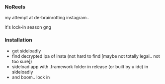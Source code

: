 ### NoReels
 my attempt at de-brainrotting instagram..
 
 it's lock-in season gng



### Installation
 - get sideloadly
 - find decrypted ipa of insta (not hard to find [maybe not totally legal.. not too sure])
 - sideload app with .framework folder in release (or built by u idc) in sideloadly
 - and boom.. lock in
